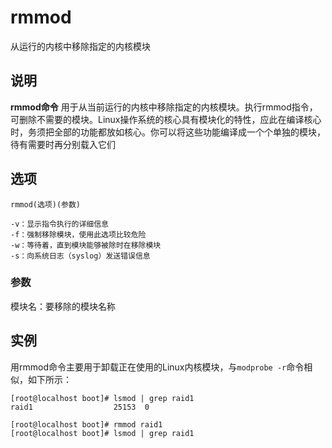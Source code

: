 rmmod
===

从运行的内核中移除指定的内核模块

## 说明

**rmmod命令** 用于从当前运行的内核中移除指定的内核模块。执行rmmod指令，可删除不需要的模块。Linux操作系统的核心具有模块化的特性，应此在编译核心时，务须把全部的功能都放如核心。你可以将这些功能编译成一个个单独的模块，待有需要时再分别载入它们

## 选项

```
rmmod(选项)(参数)
```

  

```
-v：显示指令执行的详细信息
-f：强制移除模块，使用此选项比较危险
-w：等待着，直到模块能够被除时在移除模块
-s：向系统日志（syslog）发送错误信息
```

### 参数  

模块名：要移除的模块名称

## 实例

用rmmod命令主要用于卸载正在使用的Linux内核模块，与`modprobe -r`命令相似，如下所示：

```
[root@localhost boot]# lsmod | grep raid1
raid1                  25153  0

[root@localhost boot]# rmmod raid1
[root@localhost boot]# lsmod | grep raid1
```



